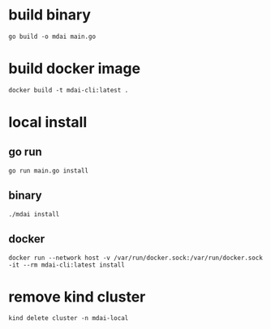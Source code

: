 # build binary
    go build -o mdai main.go

# build docker image
    docker build -t mdai-cli:latest .

# local install
## go run
    go run main.go install

## binary
    ./mdai install

## docker
    docker run --network host -v /var/run/docker.sock:/var/run/docker.sock -it --rm mdai-cli:latest install

# remove kind cluster
    kind delete cluster -n mdai-local
